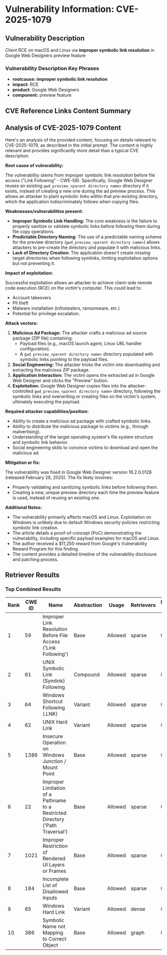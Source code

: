 # Vulnerability Information: CVE-2025-1079

## Vulnerability Description
Client RCE on macOS and Linux via **improper symbolic link resolution** in Google Web Designers preview feature

### Vulnerability Description Key Phrases
- **rootcause:** **improper symbolic link resolution**
- **impact:** RCE
- **product:** Google Web Designers
- **component:** preview feature

## CVE Reference Links Content Summary
## Analysis of CVE-2025-1079 Content

Here's an analysis of the provided content, focusing on details relevant to CVE-2025-1079, as described in the initial prompt. The content is highly relevant and provides significantly more detail than a typical CVE description.

**Root cause of vulnerability:**

The vulnerability stems from improper symbolic link resolution before file access ("Link Following" - CWE-59). Specifically, Google Web Designer reuses an existing `gwd_preview_<parent directory name>` directory if it exists, instead of creating a new one during the ad preview process. This allows an attacker to plant symbolic links within that pre-existing directory, which the application indiscriminately follows when copying files.

**Weaknesses/vulnerabilities present:**

*   **Improper Symbolic Link Handling:** The core weakness is the failure to properly sanitize or validate symbolic links before following them during file copy operations.
*   **Predictable Directory Naming:** The use of a predictable naming scheme for the preview directory (`gwd_preview_<parent directory name>`) allows attackers to pre-create the directory and populate it with malicious links.
*   **Lack of Directory Creation:** The application doesn't create missing target directories when following symlinks, limiting exploitation options but not preventing it.

**Impact of exploitation:**

Successful exploitation allows an attacker to achieve client-side remote code execution (RCE) on the victim's computer. This could lead to:

*   Account takeovers
*   PII theft
*   Malware installation (infostealers, ransomware, etc.)
*   Potential for privilege escalation.

**Attack vectors:**

1.  **Malicious Ad Package:** The attacker crafts a malicious ad source package (ZIP file) containing:
    *   Payload files (e.g., macOS launch agent, Linux URL handler configuration).
    *   A `gwd_preview_<parent directory name>` directory populated with symbolic links pointing to the payload files.
2.  **Social Engineering:** The attacker tricks the victim into downloading and extracting the malicious ZIP package.
3.  **Application Interaction:** The victim opens the extracted ad in Google Web Designer and clicks the "Preview" button.
4.  **Exploitation:** Google Web Designer copies files into the attacker-controlled `gwd_preview_<parent directory name>` directory, following the symbolic links and overwriting or creating files on the victim's system, ultimately executing the payload.

**Required attacker capabilities/position:**

*   Ability to create a malicious ad package with crafted symbolic links.
*   Ability to distribute the malicious package to victims (e.g., through malvertising).
*   Understanding of the target operating system's file system structure and symbolic link behavior.
*   Social engineering skills to convince victims to download and open the malicious ad.

**Mitigation or fix:**

The vulnerability was fixed in Google Web Designer version 16.2.0.0128 (released February 28, 2025). The fix likely involves:

*   Properly validating and sanitizing symbolic links before following them.
*   Creating a new, unique preview directory each time the preview feature is used, instead of reusing an existing one.

**Additional Notes:**

*   The vulnerability primarily affects macOS and Linux. Exploitation on Windows is unlikely due to default Windows security policies restricting symbolic link creation.
*   The article details a proof-of-concept (PoC) demonstrating the vulnerability, including specific payload examples for macOS and Linux.
*   The author received a $11,250 reward from Google's Vulnerability Reward Program for this finding.
*   The content provides a detailed timeline of the vulnerability disclosure and patching process.

## Retriever Results

### Top Combined Results

| Rank | CWE ID | Name | Abstraction | Usage  | Retrievers | Individual Scores |
|------|--------|------|-------------|-------|------------|-------------------|
| 1 | 59 | Improper Link Resolution Before File Access ('Link Following') | Base | Allowed | sparse | 0.139 |
| 2 | 61 | UNIX Symbolic Link (Symlink) Following | Compound | Allowed | sparse | 0.133 |
| 3 | 64 | Windows Shortcut Following (.LNK) | Variant | Allowed | sparse | 0.129 |
| 4 | 62 | UNIX Hard Link | Variant | Allowed | sparse | 0.105 |
| 5 | 1386 | Insecure Operation on Windows Junction / Mount Point | Base | Allowed | sparse | 0.095 |
| 6 | 22 | Improper Limitation of a Pathname to a Restricted Directory ('Path Traversal') | Base | Allowed | sparse | 0.094 |
| 7 | 1021 | Improper Restriction of Rendered UI Layers or Frames | Base | Allowed | sparse | 0.087 |
| 8 | 184 | Incomplete List of Disallowed Inputs | Base | Allowed | sparse | 0.086 |
| 9 | 65 | Windows Hard Link | Variant | Allowed | dense | 0.496 |
| 10 | 386 | Symbolic Name not Mapping to Correct Object | Base | Allowed | graph | 0.002 |

